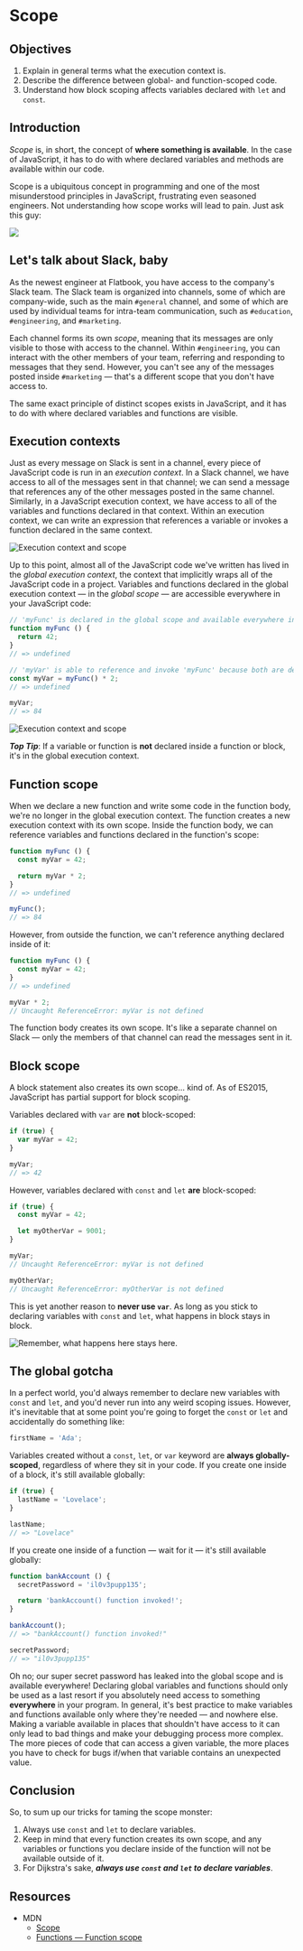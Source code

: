 # Scope

## Objectives

1. Explain in general terms what the execution context is.
2. Describe the difference between global- and function-scoped code.
3. Understand how block scoping affects variables declared with `let` and `const`.

## Introduction

_Scope_ is, in short, the concept of **where something is available**. In the
case of JavaScript, it has to do with where declared variables and methods are
available within our code.

Scope is a ubiquitous concept in programming and one of the most misunderstood
principles in JavaScript, frustrating even seasoned engineers. Not understanding
how scope works will lead to pain. Just ask this guy:

![](https://curriculum-content.s3.amazonaws.com/web-development/js/principles/scope-readme/telescope_fail.gif)

## Let's talk about Slack, baby

As the newest engineer at Flatbook, you have access to the company's Slack team.
The Slack team is organized into channels, some of which are company-wide, such
as the main `#general` channel, and some of which are used by individual teams
for intra-team communication, such as `#education`, `#engineering`, and
`#marketing`.

Each channel forms its own _scope_, meaning that its messages are only visible
to those with access to the channel. Within `#engineering`, you can interact
with the other members of your team, referring and responding to messages that
they send. However, you can't see any of the messages posted inside `#marketing`
— that's a different scope that you don't have access to.

The same exact principle of distinct scopes exists in JavaScript, and it has to
do with where declared variables and functions are visible.

## Execution contexts

Just as every message on Slack is sent in a channel, every piece of JavaScript
code is run in an _execution context_. In a Slack channel, we have access to all
of the messages sent in that channel; we can send a message that references any
of the other messages posted in the same channel. Similarly, in a JavaScript
execution context, we have access to all of the variables and functions declared
in that context. Within an execution context, we can write an expression that
references a variable or invokes a function declared in the same context.

![Execution context and scope](https://curriculum-content.s3.amazonaws.com/web-development/js/principles/scope-readme/execution_context_and_scope_1.png)

Up to this point, almost all of the JavaScript code we've written has lived in
the _global execution context_, the context that implicitly wraps all of the
JavaScript code in a project. Variables and functions declared in the global
execution context — in the _global scope_ — are accessible everywhere in your
JavaScript code:

```js
// 'myFunc' is declared in the global scope and available everywhere in your code:
function myFunc () {
  return 42;
}
// => undefined

// 'myVar' is able to reference and invoke 'myFunc' because both are declared in the same scope (the global execution context):
const myVar = myFunc() * 2;
// => undefined

myVar;
// => 84
```

![Execution context and scope](https://curriculum-content.s3.amazonaws.com/web-development/js/principles/scope-readme/execution_context_and_scope_2.png)

***Top Tip***: If a variable or function is **not** declared inside a function
or block, it's in the global execution context.

## Function scope

When we declare a new function and write some code in the function body, we're
no longer in the global execution context. The function creates a new execution
context with its own scope. Inside the function body, we can reference variables
and functions declared in the function's scope:

```js
function myFunc () {
  const myVar = 42;

  return myVar * 2;
}
// => undefined

myFunc();
// => 84
```

However, from outside the function, we can't reference anything declared inside
of it:

```js
function myFunc () {
  const myVar = 42;
}
// => undefined

myVar * 2;
// Uncaught ReferenceError: myVar is not defined
```

The function body creates its own scope. It's like a separate channel on Slack
— only the members of that channel can read the messages sent in it.

## Block scope

A block statement also creates its own scope... kind of. As of ES2015,
JavaScript has partial support for block scoping.

Variables declared with `var` are **not** block-scoped:

```js
if (true) {
  var myVar = 42;
}

myVar;
// => 42
```

However, variables declared with `const` and `let` **are** block-scoped:

```js
if (true) {
  const myVar = 42;

  let myOtherVar = 9001;
}

myVar;
// Uncaught ReferenceError: myVar is not defined

myOtherVar;
// Uncaught ReferenceError: myOtherVar is not defined
```

This is yet another reason to **never use `var`**. As long as you stick to
declaring variables with `const` and `let`, what happens in block stays in
block.

![Remember, what happens here stays here.](https://curriculum-content.s3.amazonaws.com/web-development/js/principles/scope-readme/what_happens_here_stays_here.gif)

## The global gotcha

In a perfect world, you'd always remember to declare new variables with `const`
and `let`, and you'd never run into any weird scoping issues. However, it's
inevitable that at some point you're going to forget the `const` or `let` and
accidentally do something like:

```js
firstName = 'Ada';
```

Variables created without a `const`, `let`, or `var` keyword are **always
globally-scoped**, regardless of where they sit in your code. If you create one
inside of a block, it's still available globally:

```js
if (true) {
  lastName = 'Lovelace';
}

lastName;
// => "Lovelace"
```

If you create one inside of a function — wait for it — it's still available
globally:

```js
function bankAccount () {
  secretPassword = 'il0v3pupp135';

  return 'bankAccount() function invoked!';
}

bankAccount();
// => "bankAccount() function invoked!"

secretPassword;
// => "il0v3pupp135"
```

Oh no; our super secret password has leaked into the global scope and is
available everywhere! Declaring global variables and functions should only be
used as a last resort if you absolutely need access to something **everywhere**
in your program. In general, it's best practice to make variables and functions
available only where they're needed — and nowhere else. Making a variable
available in places that shouldn't have access to it can only lead to bad things
and make your debugging process more complex. The more pieces of code that can
access a given variable, the more places you have to check for bugs if/when that
variable contains an unexpected value.

## Conclusion

So, to sum up our tricks for taming the scope monster:

1. Always use `const` and `let` to declare variables.
2. Keep in mind that every function creates its own scope, and any variables or
   functions you declare inside of the function will not be available outside of
   it.
3. For Dijkstra's sake, ***always use `const` and `let` to declare variables***.

## Resources

- MDN
  + [Scope](https://developer.mozilla.org/en-US/docs/Glossary/scope)
  + [Functions — Function scope](https://developer.mozilla.org/en-US/docs/Web/JavaScript/Guide/Functions#Function_scope)
